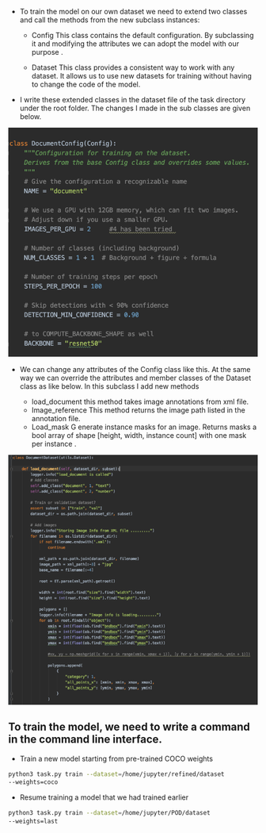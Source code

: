* To train the model on our own dataset we need to extend two classes and call the methods from the new subclass instances:

    * Config This class contains the default configuration. By subclassing it and modifying the
    attributes we can adopt the model with our purpose .

    * Dataset This class provides a consistent way to work with any dataset. It allows us to
    use new datasets for training without having to change the code of the model.

* I write these extended classes in the dataset file of the task directory under the root
folder. The changes I made in the sub classes are given below.

![Document Config Class](Img/doc.png)

* We can change any attributes of the Config class like this. At the same way we can
override the attributes and member classes of the Dataset class as like below. In this subclass I add new methods

    * load_document this method takes image annotations from xml file.
    * Image_reference This method returns the image path listed in the annotation file.
    * Load_mask G enerate instance masks for an image. Returns masks a bool array of
    shape [height, width, instance count] with one mask per instance .

![Document Config Class](Img/task.png)


## To train the model, we need to write a command in the command line interface.
* Train a new model starting from pre-trained COCO weights
```bash 
python3 task.py train --dataset=/home/jupyter/refined/dataset
--weights=coco 
```
* Resume training a model that we had trained earlier
```bash 
python3 task.py train --dataset=/home/jupyter/POD/dataset
--weights=last 
```

